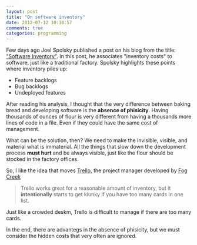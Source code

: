 ```yaml
---
layout: post
title: "On software inventory"
date: 2012-07-12 10:18:57
comments: true
categories: programming
---
```


Few days ago Joel Spolsky published a post on his blog from the title: <a href="http://www.joelonsoftware.com/items/2012/07/09.html">"Software Inventory"</a>. 
In this post, he associates "inventory costs" to software, just like a traditional factory. Spolsky highlights these points where inventory piles up:

 * Feature backlogs
 * Bug backlogs
 * Undeployed features

After reading his analysis, I thought that the very difference between baking bread and developing software is the **absence of phisicity**.
Having thousands of ounces of flour is very different from having a thousands more lines of code in a file.
Even if they could have the same cost of management.

What can be the solution, then? We need to make the invisible, visible, and material what is immaterial.
All the things that slow down the development process **must hurt** and be always visible, just like the flour should be stocked in the factory offices.

So, I like the idea that moves [Trello](https://trello.com/), the project manager developed by [Fog Creek](http://www.fogcreek.com)

<blockquote>
  Trello works great for a reasonable amount of inventory, but it <strong>intentionally</strong>
starts to get klunky if you have too many cards in one list. 
</blockquote>

Just like a crowded deskm, Trello is difficult to manage if there are too many cards.

In the end, there are advantegs in the absence of phisicity, but we must consider the hidden costs that very often are ignored.
